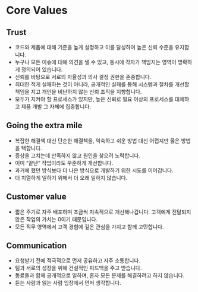 # Core Values

## Trust

* 코드와 제품에 대해 기준을 높게 설정하고 이를 달성하여 높은 신뢰 수준을 유지합니다.
* 누구나 모든 이슈에 대해 의견을 낼 수 있고, 동시에 각자가 책임지는 영역이 명확하게 정의되어 있습니다.
* 신뢰를 바탕으로 서로의 자율성과 의사 결정 권한을 존중합니다.
* 최대한 적게 실패하는 것이 아니라, 공개적인 실패를 통해 시스템과 절차를 개선할 책임을 지고 개인을 비난하지 않는 신뢰 조직을 지향합니다.
* 모두가 지켜야 할 프로세스가 있지만, 높은 신뢰로 필요 이상의 프로세스를 대체하고 제품 개발 그 자체에 집중합니다.

## Going the extra mile

* 복잡한 해결책 대신 단순한 해결책을, 익숙하고 쉬운 방법 대신 어렵지만 옳은 방법을 택합니다.
* 증상을 고치는데 만족하지 않고 원인을 찾으려 노력합니다.
* 이미 “끝난” 작업이라도 꾸준하게 개선합니다.
* 과거에 했던 방식보다 더 나은 방식으로 개발하기 위한 시도를 이어갑니다.
* 더 치열하게 일하기 위해서 더 오래 일하지 않습니다.

## Customer value

* 짧은 주기로 자주 배포하며 조금씩 지속적으로 개선해나갑니다. 고객에게 전달되지 않은 작업의 가치는 0이기 때문입니다.
* 모든 직무 영역에서 고객 경험에 깊은 관심을 가지고 함께 고민합니다.

## Communication

* 요청받기 전에 적극적으로 먼저 공유하고 자주 소통합니다.
* 팀과 서로의 성장을 위해 건설적인 피드백을 주고 받습니다.
* 동료들과 함께 공개적으로 일하며, 혼자 모든 문제를 해결하려고 하지 않습니다.
* 듣는 사람과 읽는 사람 입장에서 먼저 생각합니다.
